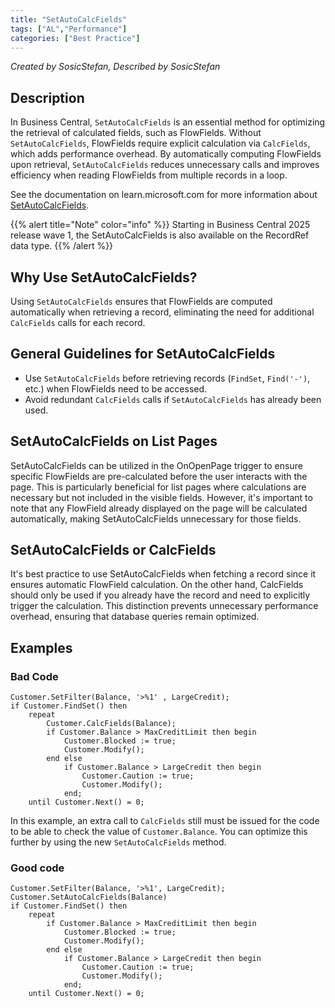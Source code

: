 ```yaml
---
title: "SetAutoCalcFields"
tags: ["AL","Performance"]
categories: ["Best Practice"]
---
```


_Created by SosicStefan, Described by SosicStefan_

## Description

In Business Central, `SetAutoCalcFields` is an essential method for optimizing the retrieval of calculated fields, such as FlowFields. Without `SetAutoCalcFields`, FlowFields require explicit calculation via `CalcFields`, which adds performance overhead. By automatically computing FlowFields upon retrieval, `SetAutoCalcFields` reduces unnecessary calls and improves efficiency when reading FlowFields from multiple records in a loop.

See the documentation on learn.microsoft.com for more information about [SetAutoCalcFields](https://learn.microsoft.com/en-us/dynamics365/business-central/dev-itpro/developer/methods-auto/record/record-setautocalcfields-method).

{{% alert title="Note" color="info" %}}
Starting in Business Central 2025 release wave 1, the SetAutoCalcFields is also available on the RecordRef data type.
{{% /alert %}}

## Why Use SetAutoCalcFields?

Using `SetAutoCalcFields` ensures that FlowFields are computed automatically when retrieving a record, eliminating the need for additional `CalcFields` calls for each record.

## General Guidelines for SetAutoCalcFields

- Use `SetAutoCalcFields` before retrieving records (`FindSet`, `Find('-')`, etc.) when FlowFields need to be accessed.
- Avoid redundant `CalcFields` calls if `SetAutoCalcFields` has already been used.

## SetAutoCalcFields on List Pages
SetAutoCalcFields can be utilized in the OnOpenPage trigger to ensure specific FlowFields are pre-calculated before the user interacts with the page. This is particularly beneficial for list pages where calculations are necessary but not included in the visible fields. However, it's important to note that any FlowField already displayed on the page will be calculated automatically, making SetAutoCalcFields unnecessary for those fields.

## SetAutoCalcFields or CalcFields
It's best practice to use SetAutoCalcFields when fetching a record since it ensures automatic FlowField calculation. On the other hand, CalcFields should only be used if you already have the record and need to explicitly trigger the calculation. This distinction prevents unnecessary performance overhead, ensuring that database queries remain optimized.


## Examples
### Bad Code

```AL
Customer.SetFilter(Balance, '>%1' , LargeCredit);   
if Customer.FindSet() then 
    repeat  
        Customer.CalcFields(Balance);  
        if Customer.Balance > MaxCreditLimit then begin   
            Customer.Blocked := true;   
            Customer.Modify();   
        end else 
            if Customer.Balance > LargeCredit then begin   
                Customer.Caution := true;   
                Customer.Modify();   
            end;   
    until Customer.Next() = 0;
```

In this example, an extra call to `CalcFields` still must be issued for the code to be able to check the value of `Customer.Balance`. You can optimize this further by using the new `SetAutoCalcFields` method.

### Good code

```AL
Customer.SetFilter(Balance, '>%1', LargeCredit);   
Customer.SetAutoCalcFields(Balance)   
if Customer.FindSet() then 
    repeat   
        if Customer.Balance > MaxCreditLimit then begin   
            Customer.Blocked := true;   
            Customer.Modify();   
        end else 
            if Customer.Balance > LargeCredit then begin   
                Customer.Caution := true;   
                Customer.Modify();   
            end;   
    until Customer.Next() = 0;
```


